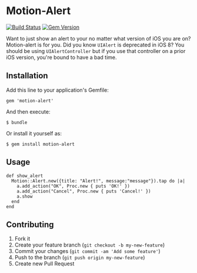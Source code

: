 # Motion-Alert
[![Build Status](https://travis-ci.org/squidpunch/motion-alert.svg?branch=master)](https://travis-ci.org/squidpunch/motion-alert)
[![Gem Version](https://badge.fury.io/rb/motion-alert.svg)](http://badge.fury.io/rb/motion-alert)

Want to just show an alert to your no matter what version of iOS you are on?
Motion-alert is for you.  Did you know `UIAlert` is deprecated in iOS 8?  You
should be using `UIAlertController` but if you use that controller on a prior
iOS version, you're bound to have a bad time.

## Installation

Add this line to your application's Gemfile:

    gem 'motion-alert'

And then execute:

    $ bundle

Or install it yourself as:

    $ gem install motion-alert

## Usage

    def show_alert
      Motion::Alert.new({title: "Alert!", message:"message"}).tap do |a|
        a.add_action("OK", Proc.new { puts 'OK!' })
        a.add_action("Cancel", Proc.new { puts 'Cancel!' })
        a.show
      end
    end

## Contributing

1. Fork it
2. Create your feature branch (`git checkout -b my-new-feature`)
3. Commit your changes (`git commit -am 'Add some feature'`)
4. Push to the branch (`git push origin my-new-feature`)
5. Create new Pull Request
